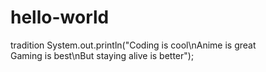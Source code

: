 # hello-world
tradition
System.out.println("Coding is cool\nAnime is great<br>
Gaming is best\nBut staying alive is better");
